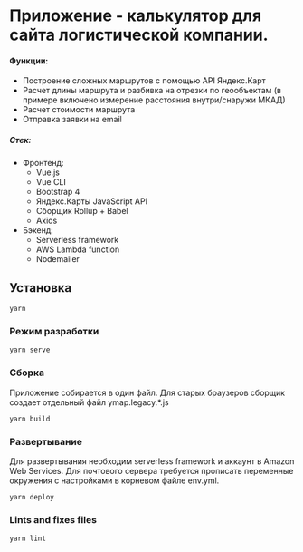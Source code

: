 # Приложение - калькулятор для сайта логистической компании.

#### Функции:

- Построение сложных маршрутов с помощью API Яндекс.Карт
- Расчет длины маршрута и разбивка на отрезки по геообъектам (в примере включено измерение расстояния внутри/снаружи МКАД)
- Расчет стоимости маршрута
- Отправка заявки на email

##### Стек:

- Фронтенд:
  - Vue.js
  - Vue CLI
  - Bootstrap 4
  - Яндекс.Карты JavaScript API
  - Сборщик Rollup + Babel
  - Axios
- Бэкенд:
  - Serverless framework
  - AWS Lambda function
  - Nodemailer

## Установка

```
yarn
```

### Режим разработки

```
yarn serve
```

### Сборка

Приложение собирается в один файл. Для старых браузеров сборщик создает отдельный файл ymap.legacy.\*.js

```
yarn build
```

### Развертывание

Для развертывания необходим serverless framework и аккаунт в Amazon Web Services.
Для почтового сервера требуется прописать переменные окружения с настройками в корневом файле env.yml.

```
yarn deploy
```

### Lints and fixes files

```
yarn lint
```
